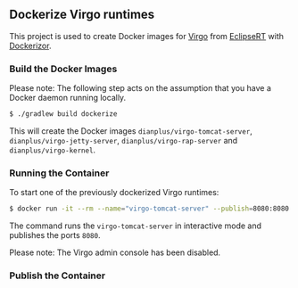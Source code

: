 ## Dockerize Virgo runtimes

This project is used to create Docker images for [Virgo][Virgo] from [EclipseRT][EclipseRT] with [Dockerizor][Dockerizor].

### Build the Docker Images

Please note: The following step acts on the assumption that you have a Docker daemon running locally.

```sh
$ ./gradlew build dockerize
```

This will create the Docker images ``dianplus/virgo-tomcat-server``, ``dianplus/virgo-jetty-server``, ``dianplus/virgo-rap-server`` and ``dianplus/virgo-kernel``.

### Running the Container

To start one of the previously dockerized Virgo runtimes:

```sh
$ docker run -it --rm --name="virgo-tomcat-server" --publish=8080:8080 -t dianplus/virgo-tomcat-server:3.7.0.M03
```

The command runs the ``virgo-tomcat-server`` in interactive mode and publishes the ports ``8080``.

Please note: The Virgo admin console has been disabled.

### Publish the Container

  [Virgo]: http://eclipse.org/virgo
  [EclipseRT]: http://eclipse.org/rt
  [Dockerizor]: https://github.com/dianplus/dockerizor
